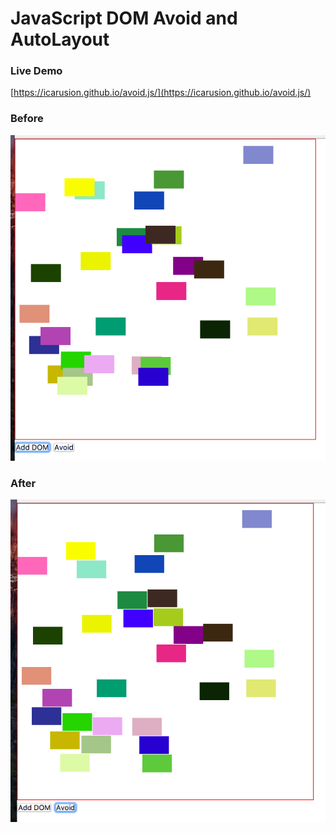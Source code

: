 # JavaScript DOM Avoid and AutoLayout

### Live Demo
[https://icarusion.github.io/avoid.js/](https://icarusion.github.io/avoid.js/)

### Before
![](https://raw.githubusercontent.com/icarusion/avoid.js/master/assets/before.png)

### After
![](https://raw.githubusercontent.com/icarusion/avoid.js/master/assets/after.png)